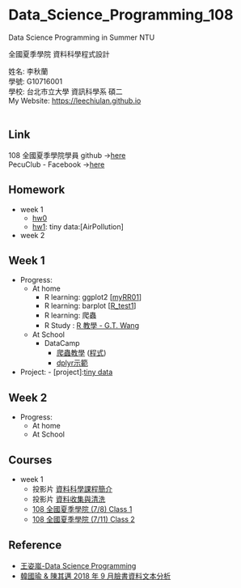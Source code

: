 # Data_Science_Programming_108
Data Science Programming in Summer NTU

全國夏季學院 資料科學程式設計

姓名: 李秋蘭  
學號: G10716001   
學校: 台北市立大學 資訊科學系 碩二
<br>
My Website: <a href="https://leechiulan.github.io" target="_blank">https://leechiulan.github.io</a><br>
<br>
## Link
108 全國夏季學院學員 github ->[here](http://peculab.org/2019/07/03/108-全國夏季學院學員-github/)
<br>PecuClub - Facebook ->[here](https://www.facebook.com/groups/283207588460616/)
## Homework
- week 1
  - [hw0](https://leechiulan.github.io/Data_Science_Programming_108/week1/part1/up_RmarkTest.html)
  - [hw1](https://leechiulan.github.io/Data_Science_Programming_108/week1/part2/AirPollution.html): tiny data:[AirPollution]
- week 2
  
  
## Week 1
- Progress:
    - At home
        - R learning: ggplot2 [[myRR01](https://leechiulan.github.io/Data_Science_Programming_108/week1/part1/myRR01.html)] 
        - R learning: barplot [[R_test1](https://leechiulan.github.io/Data_Science_Programming_108/week1/part1/R_test1.html)]
        - R learning: 爬蟲
        - R Study   : [R 教學 - G.T. Wang](https://blog.gtwang.org/programming/r/)
    - At School
        - DataCamp
            - [爬蟲教學](https://docs.google.com/presentation/d/1whYE2LqOluHs4sRs7d91U3QzGnABse7TWDFDkB1_-Zg/edit#slide=id.p) ([程式](https://miccwan.github.io/1072-R/crawler/stackoverflow.html))
            - [dplyr示範](https://lessthan41.github.io/SummerCollege_108/dplyr_tutorial.html)
- Project:
        - [project]:[tiny data](https://leechiulan.github.io/Data_Science_Programming_108/project/AirPollution_dengue.html)

## Week 2
- Progress:
    - At home
    - At School
    
## Courses
- week 1
  - 投影片 [資料科學課程簡介](https://docs.google.com/presentation/d/e/2PACX-1vRNotYqGl42khFyyjuiRYQ9cOOwNsBgGXgW-IBoIJDdiG6T2Adw2X-SO4dDGPhKqd7JlEb3ku9Hmn_7/pub?start=false&loop=false&delayms=3000)
  - 投影片 [資料收集與清洗](https://docs.google.com/presentation/d/e/2PACX-1vSx3-g4Z4LgimZKlKfk_L2gH00mDAyQo8DIugatiEXtCUI7hRNuxNtzzuobjLy-VadSpuohEsh4OeqK/pub?start=false&loop=false&delayms=3000)
  - [108 全國夏季學院 (7/8) Class 1](http://www.peculab.org/2019/07/03/108-%e5%85%a8%e5%9c%8b%e5%a4%8f%e5%ad%a3%e5%ad%b8%e9%99%a2%e8%aa%b2%e7%a8%8b%e5%85%a7%e5%ae%b9/)
  - [108 全國夏季學院 (7/11) Class 2](https://www.peculab.org/2019/07/10/108-%e5%85%a8%e5%9c%8b%e5%a4%8f%e5%ad%a3%e5%ad%b8%e9%99%a2-7-11-class-2/)
  
## Reference
- [王姿嵐-Data Science Programming](https://github.com/lanw868/Data-Science-Programming)
- [韓國瑜 & 陳其邁 2018 年 9 月臉書資料文本分析](https://ntu-csx-datascience.github.io/1072-CSX4001-DataScience/CooccurrenceTextMining/TextMining.html?fbclid=IwAR1GYN5s7ki8oKE2hwLOIVf6ggNp7O4expF7fBANGnDohMHFNMF5m3BV-l8)
